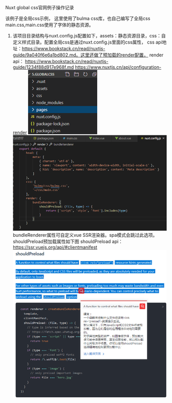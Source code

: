 Nuxt global css官网例子操作记录

该例子是全局css示例， 这里使用了bulma css库，也自己编写了全局css main.css,main.css使用了字体的静态资源。
1.	该项目目录结构与nuxt.config.js配置如下，assets：静态资源目录，css：自定义样式目录。配置全局css是通过nuxt.config.js里面的css属性，
css api地址：https://www.bookstack.cn/read/nuxtjs-guide/9a040f6e6a1bd802.md。这里还做了预加载的render配置， render api：
https://www.bookstack.cn/read/nuxtjs-guide/1234f88d917e968f.md https://www.nuxtjs.cn/api/configuration-render
![](assets/5.globalcss-2fac58f0.png)![](assets/5.globalcss-b638b11c.png)
bundleRenderer属性可自定义vue SSR渲染器。spa模式会跳过此选项。
shouldPreload预加载属性如下图
shouldPreload api：https://ssr.vuejs.org/api/#clientmanifest
![](assets/5.globalcss-48ed593b.png)
